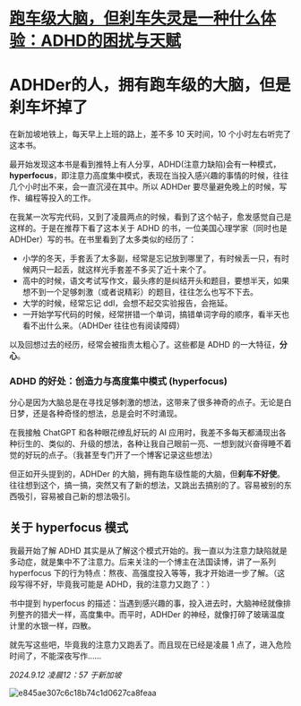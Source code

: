 # [跑车级大脑，但刹车失灵是一种什么体验：ADHD的困扰与天赋](https://github.com/QiYongchuan/MyGitBlog/issues/104)

# ADHDer的人，拥有跑车级的大脑，但是刹车坏掉了

在新加坡地铁上，每天早上上班的路上，差不多 10 天时间，10 个小时左右听完了这本书。

最开始发现这本书是看到推特上有人分享，ADHD(注意力缺陷)会有一种模式，**hyperfocus**，即注意力高度集中模式，表现在当投入感兴趣的事情的时候，往往几个小时出不来，会一直沉浸在其中。所以 ADHDer 要尽量避免晚上的时候，写作、编程等投入的工作。

在我某一次写完代码，又到了凌晨两点的时候，看到了这个帖子，愈发感觉自己是这样的。于是在推荐下看了这本关于 ADHD 的书，一位美国心理学家（同时也是 ADHDer）写的书。在书里看到了太多类似的经历了：

- 小学的冬天，手套丢了太多副，经常是忘记放到哪里了，有时候丢一只，有时候两只一起丢，就这样光手套差不多买了近十来个了。
- 高中的时候，语文考试写作文，最头疼的是纠结开头和题目，要想半天，如果想不到一个足够刺激（或者说精彩）的题目，往往怎么也写不下去。
- 大学的时候，经常忘记 ddl，会想不起交实验报告，会拖延。
- 一开始学写代码的时候，经常拼错一个单词，搞错单词字母的顺序，看半天也看不出什么来。（ADHDer 往往也有阅读障碍）

以及回想过去的经历，经常会被指责太粗心了。这些都是 ADHD 的一大特征，**分心**。


### ADHD 的好处：创造力与高度集中模式 (hyperfocus)

分心是因为大脑总是在寻找足够刺激的想法，这带来了很多神奇的点子。无论是白日梦，还是各种奇怪的想法，总是会时不时涌现。

在我接触 ChatGPT 和各种眼花缭乱好玩的 AI 应用时，我差不多每天都涌现出各种衍生的、类似的、升级的想法，各种让我自己眼前一亮、一想到就兴奋得睡不着觉的好玩的点子。（我甚至专门开了一个博客记录这些想法）

但正如开头提到的，ADHDer 的大脑，拥有跑车级性能的大脑，但**刹车不好使**。往往想到这个，搞一搞，突然又有了新的想法，又跳出去搞别的了。容易被别的东西吸引，容易被自己新的想法吸引。


## 关于 hyperfocus 模式

我最开始了解 ADHD 其实是从了解这个模式开始的。我一直以为注意力缺陷就是多动症，就是集中不了注意力。后来关注的一个博主在法国读博，讲了一系列 hyperfocus 下的行为特点：熬夜、高强度投入等等，我才开始进一步了解。（这段写得不好，毕竟我可能是 ADHD，我的注意力又跑了：）

书中提到 hyperfocus 的描述：当遇到感兴趣的事，投入进去时，大脑神经就像排列整齐的猎犬一样，高度集中。而平时，ADHDer 的神经，就像打碎了玻璃温度计里的水银一样，四散。

就先写这些吧，毕竟我的注意力又跑丢了。而且现在已经是凌晨 1 点了，进入危险时间了，不能深夜写作……

*2024.9.12 凌晨12：57 于新加坡*



![e845ae307c6c18b74c1d0627ca8feaa](https://github.com/user-attachments/assets/77f6d37f-776b-4ec6-8f33-d799de1cdc36)

